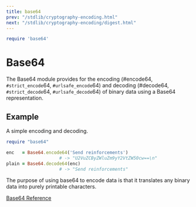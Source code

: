 ```yaml
---
title: base64
prev: "/stdlib/cryptography-encoding.html"
next: "/stdlib/cryptography-encoding/digest.html"
---
```



```ruby
require 'base64'
```

# Base64

The Base64 module provides for the encoding (#encode64,
`#strict_encode`64, `#urlsafe_encode`64) and decoding (#decode64,
`#strict_decode`64, `#urlsafe_decode`64) of binary data using a Base64
representation.

## Example

A simple encoding and decoding.


```ruby
require "base64"

enc   = Base64.encode64('Send reinforcements')
                    # -> "U2VuZCByZWluZm9yY2VtZW50cw==\n"
plain = Base64.decode64(enc)
                    # -> "Send reinforcements"
```

The purpose of using base64 to encode data is that it translates any
binary data into purely printable characters.

<a
href='https://ruby-doc.org/stdlib-2.5.0/libdoc/base64/rdoc/Base64.html'
class='ruby-doc remote' target='_blank'>Base64 Reference</a>

